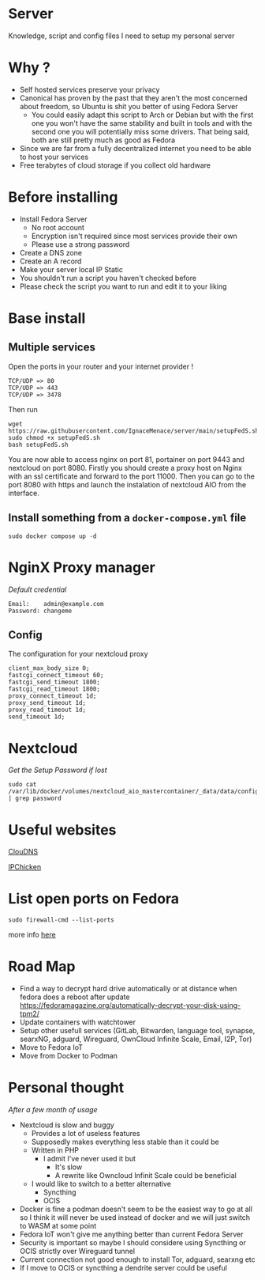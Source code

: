 # Server
Knowledge, script and config files I need to setup my personal server
# Why ?
- Self hosted services preserve your privacy
- Canonical has proven by the past that they aren't the most concerned about freedom, so Ubuntu is shit you better of using Fedora Server
  - You could easily adapt this script to Arch or Debian but with the first one you won't have the same stability and built in tools and with the second one you will potentially miss some drivers. That being said, both are still pretty much as good as Fedora
- Since we are far from a fully decentralized internet you need to be able to host your services
- Free terabytes of cloud storage if you collect old hardware

# Before installing
- Install Fedora Server
  - No root account
  - Encryption isn't required since most services provide their own
  - Please use a strong password
- Create a DNS zone
- Create an A record
- Make your server local IP Static
- You shouldn't run a script you haven't checked before
- Please check the script you want to run and edit it to your liking
# Base install
## Multiple services

Open the ports in your router and your internet provider !
```
TCP/UDP => 80
TCP/UDP => 443
TCP/UDP => 3478
```

Then run
```
wget https://raw.githubusercontent.com/IgnaceMenace/server/main/setupFedS.sh 
sudo chmod +x setupFedS.sh
bash setupFedS.sh
```
You are now able to access nginx on port 81, portainer on port 9443 and nextcloud on port 8080. 
Firstly you should create a proxy host on Nginx with an ssl certificate and forward to the port 11000. Then you can go to the port 8080 with https and launch the instalation of nextcloud AIO from the interface.

## Install something from a `docker-compose.yml` file
```
sudo docker compose up -d
```
# NginX Proxy manager
*Default credential*
```
Email:    admin@example.com
Password: changeme
```
## Config
The configuration for your nextcloud proxy
```
client_max_body_size 0;
fastcgi_connect_timeout 60;
fastcgi_send_timeout 1800;
fastcgi_read_timeout 1800;
proxy_connect_timeout 1d;
proxy_send_timeout 1d;
proxy_read_timeout 1d;
send_timeout 1d;
```

# Nextcloud
*Get the Setup Password if lost*
```
sudo cat /var/lib/docker/volumes/nextcloud_aio_mastercontainer/_data/data/configuration.json | grep password
```
# Useful websites
[ClouDNS](https://www.cloudns.net/)

[IPChicken](https://www.ipchicken.com/)

# List open ports on Fedora
```
sudo firewall-cmd --list-ports
```
more info [here](https://docs.fedoraproject.org/en-US/quick-docs/firewalld/)

# Road Map
- Find a way to decrypt hard drive automatically or at distance when fedora does a reboot after update
https://fedoramagazine.org/automatically-decrypt-your-disk-using-tpm2/
- Update containers with watchtower
- Setup other usefull services (GitLab, Bitwarden, language tool, synapse, searxNG, adguard, Wireguard, OwnCloud Infinite Scale, Email, I2P, Tor)
- Move to Fedora IoT
- Move from Docker to Podman

# Personal thought
*After a few month of usage*
- Nextcloud is slow and buggy
  - Provides a lot of useless features
  - Supposedly makes everything less stable than it could be
  - Written in PHP
    - I admit I've never used it but
      - It's slow
      - A rewrite like Owncloud Infinit Scale could be beneficial
  - I would like to switch to a better alternative
    - Syncthing
    - OCIS
- Docker is fine a podman doesn't seem to be the easiest way to go at all so I think it will never be used instead of docker and we will just switch to WASM at some point
- Fedora IoT won't give me anything better than current Fedora Server
- Security is important so maybe I should considere using Syncthing or OCIS strictly over Wireguard tunnel
- Current connection not good enough to install Tor, adguard, searxng etc
- If I move to OCIS or syncthing a dendrite server could be useful
